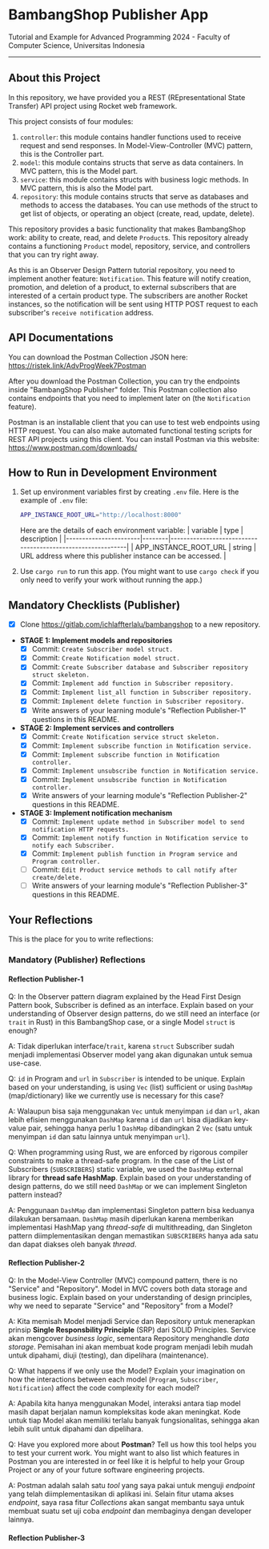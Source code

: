 # BambangShop Publisher App

Tutorial and Example for Advanced Programming 2024 - Faculty of Computer Science, Universitas Indonesia

---

## About this Project

In this repository, we have provided you a REST (REpresentational State Transfer) API project using Rocket web framework.

This project consists of four modules:

1. `controller`: this module contains handler functions used to receive request and send responses.
    In Model-View-Controller (MVC) pattern, this is the Controller part.
2. `model`: this module contains structs that serve as data containers.
    In MVC pattern, this is the Model part.
3. `service`: this module contains structs with business logic methods.
    In MVC pattern, this is also the Model part.
4. `repository`: this module contains structs that serve as databases and methods to access the databases.
    You can use methods of the struct to get list of objects, or operating an object (create, read, update, delete).

This repository provides a basic functionality that makes BambangShop work: ability to create, read, and delete `Product`s.
This repository already contains a functioning `Product` model, repository, service, and controllers that you can try right away.

As this is an Observer Design Pattern tutorial repository, you need to implement another feature: `Notification`.
This feature will notify creation, promotion, and deletion of a product, to external subscribers that are interested of a certain product type.
The subscribers are another Rocket instances, so the notification will be sent using HTTP POST request to each subscriber's `receive notification` address.

## API Documentations

You can download the Postman Collection JSON here: <https://ristek.link/AdvProgWeek7Postman>

After you download the Postman Collection, you can try the endpoints inside "BambangShop Publisher" folder.
This Postman collection also contains endpoints that you need to implement later on (the `Notification` feature).

Postman is an installable client that you can use to test web endpoints using HTTP request.
You can also make automated functional testing scripts for REST API projects using this client.
You can install Postman via this website: <https://www.postman.com/downloads/>

## How to Run in Development Environment

1. Set up environment variables first by creating `.env` file.
    Here is the example of `.env` file:

    ```bash
    APP_INSTANCE_ROOT_URL="http://localhost:8000"
    ```

    Here are the details of each environment variable:
    | variable              | type   | description                                                |
    |-----------------------|--------|------------------------------------------------------------|
    | APP_INSTANCE_ROOT_URL | string | URL address where this publisher instance can be accessed. |
2. Use `cargo run` to run this app.
    (You might want to use `cargo check` if you only need to verify your work without running the app.)

## Mandatory Checklists (Publisher)

- [x] Clone <https://gitlab.com/ichlaffterlalu/bambangshop> to a new repository.
- **STAGE 1: Implement models and repositories**
  - [x] Commit: `Create Subscriber model struct.`
  - [x] Commit: `Create Notification model struct.`
  - [x] Commit: `Create Subscriber database and Subscriber repository struct skeleton.`
  - [x] Commit: `Implement add function in Subscriber repository.`
  - [x] Commit: `Implement list_all function in Subscriber repository.`
  - [x] Commit: `Implement delete function in Subscriber repository.`
  - [x] Write answers of your learning module's "Reflection Publisher-1" questions in this README.
- **STAGE 2: Implement services and controllers**
  - [x] Commit: `Create Notification service struct skeleton.`
  - [x] Commit: `Implement subscribe function in Notification service.`
  - [x] Commit: `Implement subscribe function in Notification controller.`
  - [x] Commit: `Implement unsubscribe function in Notification service.`
  - [x] Commit: `Implement unsubscribe function in Notification controller.`
  - [x] Write answers of your learning module's "Reflection Publisher-2" questions in this README.
- **STAGE 3: Implement notification mechanism**
  - [x] Commit: `Implement update method in Subscriber model to send notification HTTP requests.`
  - [x] Commit: `Implement notify function in Notification service to notify each Subscriber.`
  - [x] Commit: `Implement publish function in Program service and Program controller.`
  - [ ] Commit: `Edit Product service methods to call notify after create/delete.`
  - [ ] Write answers of your learning module's "Reflection Publisher-3" questions in this README.

## Your Reflections

This is the place for you to write reflections:

### Mandatory (Publisher) Reflections

#### Reflection Publisher-1

Q: In the Observer pattern diagram explained by the Head First Design Pattern book, Subscriber is defined as an interface.
Explain based on your understanding of Observer design patterns, do we still need an interface (or `trait` in Rust)
in this BambangShop case, or a single Model `struct` is enough?

A: Tidak diperlukan interface/`trait`, karena `struct` Subscriber sudah menjadi implementasi Observer model yang akan digunakan untuk semua use-case.

Q: `id` in Program and `url` in `Subscriber` is intended to be unique.
Explain based on your understanding, is using `Vec` (list) sufficient or using `DashMap` (map/dictionary)
like we currently use is necessary for this case?

A: Walaupun bisa saja menggunakan `Vec` untuk menyimpan `id` dan `url`, akan lebih efisien menggunakan `DashMap` karena `id` dan `url` bisa dijadikan key-value pair,
sehingga hanya perlu 1 `DashMap` dibandingkan 2 `Vec` (satu untuk menyimpan `id` dan satu lainnya untuk menyimpan `url`).

Q: When programming using Rust, we are enforced by rigorous compiler constraints to make a thread-safe program.
In the case of the List of Subscribers (`SUBSCRIBERS`) static variable, we used the `DashMap` external library for **thread safe HashMap**.
Explain based on your understanding of design patterns, do we still need `DashMap` or we can implement Singleton pattern instead?

A: Penggunaan `DashMap` dan implementasi Singleton pattern bisa keduanya dilakukan bersamaan.
`DashMap` masih diperlukan karena memberikan implementasi HashMap yang *thread-safe* di multithreading,
dan Singleton pattern diimplementasikan dengan memastikan `SUBSCRIBERS` hanya ada satu dan dapat diakses oleh banyak *thread*.

#### Reflection Publisher-2

Q: In the Model-View Controller (MVC) compound pattern, there is no "Service" and "Repository". Model in MVC covers both data storage and business logic.
Explain based on your understanding of design principles, why we need to separate "Service" and "Repository" from a Model?

A: Kita memisah Model menjadi Service dan Repository untuk menerapkan prinsip **Single Responsbility Principle** (SRP) dari SOLID Principles.
Service akan mengcover *business logic*, sementara Repository menghandle *data storage*.
Pemisahan ini akan membuat kode program menjadi lebih mudah untuk dipahami, diuji (testing), dan dipelihara (maintenance).

Q: What happens if we only use the Model?
Explain your imagination on how the interactions between each model (`Program`, `Subscriber`, `Notification`) affect the code complexity for each model?

A: Apabila kita hanya menggunakan Model, interaksi antara tiap model masih dapat berjalan namun kompleksitas kode akan meningkat.
Kode untuk tiap Model akan memiliki terlalu banyak fungsionalitas, sehingga akan lebih sulit untuk dipahami dan dipelihara.

Q: Have you explored more about **Postman**? Tell us how this tool helps you to test your current work.
You might want to also list which features in Postman you are interested in or feel like it is helpful to help your Group Project
or any of your future software engineering projects.

A: Postman adalah salah satu *tool* yang saya pakai untuk menguji *endpoint* yang telah diimplementasikan di aplikasi ini.
Selain fitur utama akses *endpoint*, saya rasa fitur *Collections* akan sangat membantu saya untuk membuat suatu set uji coba *endpoint* dan membaginya dengan
developer lainnya.

#### Reflection Publisher-3
